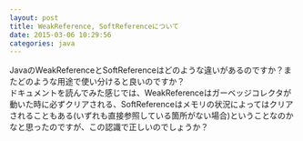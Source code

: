 ```yaml
---
layout: post
title: WeakReference, SoftReferenceについて
date: 2015-03-06 10:29:56
categories: java
---
```

<!-- {% raw %} -->
<p>JavaのWeakReferenceとSoftReferenceはどのような違いがあるのですか？またどのような用途で使い分けると良いのですか？<br>
ドキュメントを読んでみた感じでは、WeakReferenceはガーベッジコレクタが動いた時に必ずクリアされる、SoftReferenceはメモリの状況によってはクリアされることもある(いずれも直接参照している箇所がない場合)ということなのかなと思ったのですが、この認識で正しいのでしょうか？</p>
<!-- {% endraw %} -->
